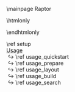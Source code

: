 <!--
SPDX-FileCopyrightText: 2006-2024 Knut Reinert & Freie Universität Berlin
SPDX-FileCopyrightText: 2016-2024 Knut Reinert & MPI für molekulare Genetik
SPDX-License-Identifier: CC-BY-4.0
-->

\mainpage Raptor

\htmlonly
<style>
    p {
        margin-bottom: 0px;
    }
    li::marker {
        content: '↪ ';
        position: absolute;
        left: 0;
    }
</style>
\endhtmlonly

\ref setup <br>
<a class="el" href="usergroup0.html">Usage</a>
<ul style="margin-top: 0px;">
  <li>\ref usage_quickstart</li>
  <li>\ref usage_prepare</li>
  <li>\ref usage_layout</li>
  <li>\ref usage_build</li>
  <li>\ref usage_search</li>
</ul>

